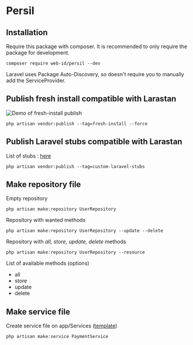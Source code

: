 # Persil

## Installation

Require this package with composer. It is recommended to only require the package for development.

```shell
composer require web-id/persil --dev
```

Laravel uses Package Auto-Discovery, so doesn't require you to manually add the ServiceProvider.

## Publish fresh install compatible with Larastan

![Demo of fresh-install publish](https://github.com/web-id-fr/persil/raw/main/src/common/freshInstall.gif "Demo on fresh install")

```shell
php artisan vendor:publish --tag=fresh-install --force
```

## Publish Laravel stubs compatible with Larastan

List of stubs : [here](https://github.com/web-id-fr/persil/tree/main/src/Stubs/CustomLaravelStubs)

```shell
php artisan vendor:publish --tag=custom-laravel-stubs
```

## Make repository file

Empty repository

```shell
php artisan make:repository UserRepository
```

Repository with wanted methods

```shell
php artisan make:repository UserRepository --update --delete
```

Repository with *all, store, update, delete* methods

```shell
php artisan make:repository UserRepository --resource
```

List of available methods (options)
- all
- store
- update
- delete

## Make service file

Create service file on app/Services ([template](https://github.com/web-id-fr/persil/blob/main/src/Stubs/Makes/service.stub))

```shell
php artisan make:service PaymentService
```
